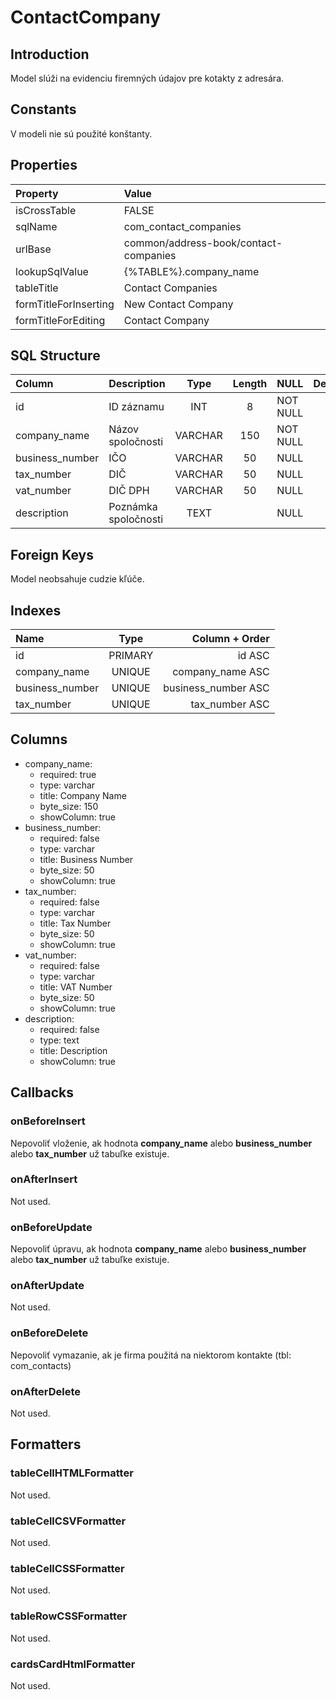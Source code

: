 # ContactCompany

## Introduction
Model slúži na evidenciu firemných údajov pre kotakty z adresára.

## Constants
V modeli nie sú použité konštanty.

## Properties
| Property              | Value                                 |
| :-------------------- | :------------------------------------ |
| isCrossTable          | FALSE                                 |
| sqlName               | com_contact_companies                 |
| urlBase               | common/address-book/contact-companies |
| lookupSqlValue        | {%TABLE%}.company_name                |
| tableTitle            | Contact Companies                     |
| formTitleForInserting | New Contact Company                   |
| formTitleForEditing   | Contact Company                       |

## SQL Structure
| Column          | Description          |  Type   | Length | NULL     | Default |
| :-------------- | :------------------- | :-----: | :----: | :------- | :-----: |
| id              | ID záznamu           |   INT   |   8    | NOT NULL |         |
| company_name    | Názov spoločnosti    | VARCHAR |  150   | NOT NULL |   “”    |
| business_number | IČO                  | VARCHAR |   50   | NULL     |         |
| tax_number      | DIČ                  | VARCHAR |   50   | NULL     |         |
| vat_number      | DIČ DPH              | VARCHAR |   50   | NULL     |         |
| description     | Poznámka spoločnosti |  TEXT   |        | NULL     |         |

## Foreign Keys
Model neobsahuje cudzie kľúče.

## Indexes
| Name            |  Type   |      Column + Order |
| :-------------- | :-----: | ------------------: |
| id              | PRIMARY |              id ASC |
| company_name    | UNIQUE  |    company_name ASC |
| business_number | UNIQUE  | business_number ASC |
| tax_number      | UNIQUE  |      tax_number ASC |

## Columns
* company_name:
  * required: true
  * type: varchar
  * title: Company Name
  * byte_size: 150
  * showColumn: true
* business_number:
  * required: false
  * type: varchar
  * title: Business Number
  * byte_size: 50
  * showColumn: true
* tax_number:
  * required: false
  * type: varchar
  * title: Tax Number
  * byte_size: 50
  * showColumn: true
* vat_number:
  * required: false
  * type: varchar
  * title: VAT Number
  * byte_size: 50
  * showColumn: true
* description:
  * required: false
  * type: text
  * title: Description
  * showColumn: true

## Callbacks
### onBeforeInsert
Nepovoliť vloženie, ak hodnota **company_name** alebo **business_number** alebo **tax_number** už tabuľke existuje.

### onAfterInsert
Not used.

### onBeforeUpdate
Nepovoliť úpravu, ak hodnota **company_name** alebo **business_number** alebo **tax_number** už tabuľke existuje.

### onAfterUpdate
Not used.

### onBeforeDelete
Nepovoliť vymazanie, ak je firma použitá na niektorom kontakte (tbl: com_contacts)

### onAfterDelete
Not used.

## Formatters

### tableCellHTMLFormatter
Not used.

### tableCellCSVFormatter
Not used.

### tableCellCSSFormatter
Not used.

### tableRowCSSFormatter
Not used.

### cardsCardHtmlFormatter
Not used.

